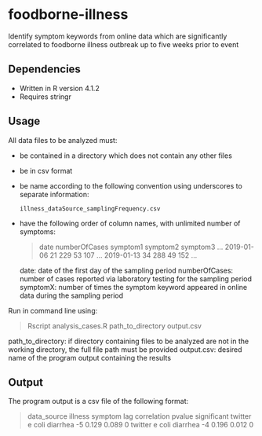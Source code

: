 # foodborne-illness
Identify symptom keywords from online data which are significantly correlated to foodborne illness outbreak up to five weeks prior to event

## Dependencies
- Written in R version 4.1.2
- Requires stringr

## Usage
All data files to be analyzed must:
- be contained in a directory which does not contain any other files
- be in csv format
- be name according to the following convention using underscores to separate information:
  
      illness_dataSource_samplingFrequency.csv
  
- have the following order of column names, with unlimited number of symptoms:
  
  > date  numberOfCases  symptom1  symptom2 symptom3 ...
  > 2019-01-06  21  229  53  107  ...
  > 2019-01-13  34  288  49  152  ...

  date: date of the first day of the sampling period
  numberOfCases: number of cases reported via laboratory testing for the sampling period
  symptomX: number of times the symptom keyword appeared in online data during the sampling period


Run in command line using:

> Rscript analysis_cases.R path_to_directory output.csv

path_to_directory: if directory containing files to be analyzed are not in the working directory, the full file path must be provided
output.csv: desired name of the program output containing the results

## Output
The program output is a csv file of the following format:

> data_source  illness  symptom  lag  correlation  pvalue  significant
> twitter  e coli  diarrhea  -5  0.129   0.089  0
> twitter  e coli  diarrhea  -4  0.196  0.012  0
